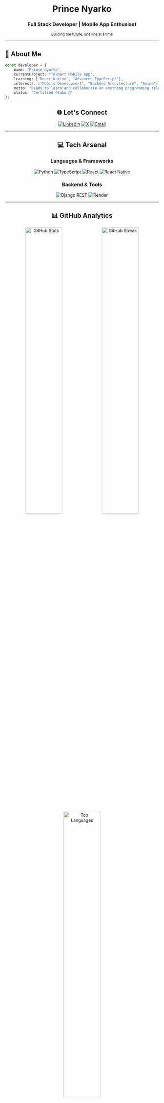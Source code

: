 <div align="center">

# Prince Nyarko

### Full Stack Developer | Mobile App Enthusiast

<sub>Building the future, one line at a time</sub>

</div>

---

## 💫 About Me

```typescript
const developer = {
    name: "Prince Nyarko",
    currentProject: "Tekmart Mobile App",
    learning: ["React Native", "Advanced TypeScript"],
    interests: ["Mobile Development", "Backend Architecture", "Anime"],
    motto: "Ready to learn and collaborate on anything programming related",
    status: "Certified Otaku 🎌"
};
```

<div align="center">

## 🌐 Let's Connect

[![LinkedIn](https://img.shields.io/badge/LinkedIn-0A66C2?style=for-the-badge&logo=linkedin&logoColor=white)](https://linkedin.com/in/Prince%20Nyarko)
[![X](https://img.shields.io/badge/X-000000?style=for-the-badge&logo=x&logoColor=white)](https://x.com/unknownstrangx)
[![Email](https://img.shields.io/badge/Email-EA4335?style=for-the-badge&logo=gmail&logoColor=white)](mailto:princenyarkoedwin@gmail.com)

</div>

---

<div align="center">

## 💻 Tech Arsenal

### Languages & Frameworks
![Python](https://img.shields.io/badge/Python-3776AB?style=for-the-badge&logo=python&logoColor=white)
![TypeScript](https://img.shields.io/badge/TypeScript-3178C6?style=for-the-badge&logo=typescript&logoColor=white)
![React](https://img.shields.io/badge/React-20232A?style=for-the-badge&logo=react&logoColor=61DAFB)
![React Native](https://img.shields.io/badge/React_Native-20232A?style=for-the-badge&logo=react&logoColor=61DAFB)

### Backend & Tools
![Django REST](https://img.shields.io/badge/Django_REST-092E20?style=for-the-badge&logo=django&logoColor=white)
![Render](https://img.shields.io/badge/Render-46E3B7?style=for-the-badge&logo=render&logoColor=white)

</div>

---

<div align="center">

## 📊 GitHub Analytics

<img width="49%" src="https://github-readme-stats.vercel.app/api?username=Unknown-strange&show_icons=true&theme=radical&hide_border=true&bg_color=0D1117&title_color=F85D7F&icon_color=F8D866&text_color=FFFFFF&border_radius=10" alt="GitHub Stats"/>
<img width="49%" src="https://nirzak-streak-stats.vercel.app/?user=Unknown-strange&theme=radical&hide_border=true&background=0D1117&stroke=F85D7F&ring=F8D866&fire=F85D7F&currStreakLabel=F8D866&border_radius=10" alt="GitHub Streak"/>

<img width="49%" src="https://github-readme-stats.vercel.app/api/top-langs/?username=Unknown-strange&theme=radical&hide_border=true&bg_color=0D1117&title_color=F85D7F&text_color=FFFFFF&layout=compact&border_radius=10" alt="Top Languages"/>

</div>

---

<div align="center">

### ✍️ Dev Wisdom

![](https://quotes-github-readme.vercel.app/api?type=horizontal&theme=radical&border=true)

### 🏆 Top Contributed Repositories

![](https://github-contributor-stats.vercel.app/api?username=Unknown-strange&limit=5&theme=radical&combine_all_yearly_contributions=true&hide_border=true)

</div>

---

<div align="center">

![Profile Views](https://visitcount.itsvg.in/api?id=Unknown-strange&icon=6&color=0)

**💭 "The best code is written when passion meets purpose"**

</div>
